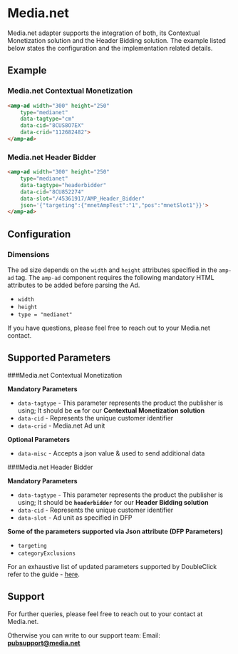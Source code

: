 <!---
Copyright 2016 The AMP HTML Authors. All Rights Reserved.

Licensed under the Apache License, Version 2.0 (the "License");
you may not use this file except in compliance with the License.
You may obtain a copy of the License at

      http://www.apache.org/licenses/LICENSE-2.0

Unless required by applicable law or agreed to in writing, software
distributed under the License is distributed on an "AS-IS" BASIS,
WITHOUT WARRANTIES OR CONDITIONS OF ANY KIND, either express or implied.
See the License for the specific language governing permissions and
limitations under the License.
-->

# Media.net

Media.net adapter supports the integration of both, its Contextual Monetization solution and the Header Bidding solution. 
The example listed below states the configuration and the implementation related details.


## Example


### Media.net Contextual Monetization

``` html
<amp-ad width="300" height="250"
    type="medianet"
    data-tagtype="cm"
    data-cid="8CUS8O7EX"
    data-crid="112682482">
</amp-ad>


```

### Media.net Header Bidder 

``` html
<amp-ad width="300" height="250"
    type="medianet"
    data-tagtype="headerbidder"
    data-cid="8CU852274"
    data-slot="/45361917/AMP_Header_Bidder"
    json='{"targeting":{"mnetAmpTest":"1","pos":"mnetSlot1"}}'>
</amp-ad>

```

## Configuration

### Dimensions
 
The ad size depends on the ``width`` and ``height`` attributes specified in the ``amp-ad`` tag. The ``amp-ad`` component requires the following mandatory HTML attributes to be added before parsing the Ad.
  
 * ``width`` 
 * ``height`` 
 * ``type = "medianet"``

If you have questions, please feel free to reach out to your Media.net contact.


## Supported Parameters 

###Media.net Contextual Monetization

<strong>Mandatory Parameters</strong>
 
* ``data-tagtype`` - This parameter represents the product the publisher is using; It should be <strong>``cm``</strong> for our <strong>Contextual Monetization solution</strong>
* ``data-cid`` - Represents the unique customer identifier
* ``data-crid`` - Media.net Ad unit

<strong>Optional Parameters</strong>

* ``data-misc`` - Accepts a json value & used to send additional data



###Media.net Header Bidder

<strong>Mandatory Parameters</strong>
 
* ``data-tagtype`` - This parameter represents the product the publisher is using; It should be <strong>``headerbidder``</strong> for our <strong>Header Bidding solution</strong>
* ``data-cid`` - Represents the unique customer identifier
* ``data-slot`` - Ad unit as specified in DFP

<strong>Some of the parameters supported via Json attribute (DFP Parameters)</strong>

* ``targeting``
* ``categoryExclusions``

For an exhaustive list of updated parameters supported by DoubleClick refer to the guide - [here](google/doubleclick.md).


## Support 
For further queries, please feel free to reach out to your contact at Media.net.

Otherwise you can write to our support team:
Email: <strong>pubsupport@media.net</strong>
